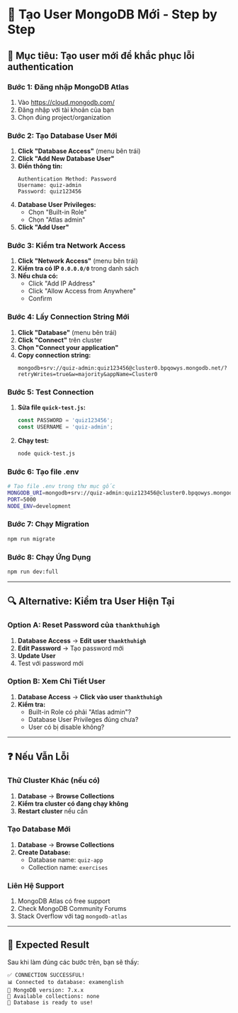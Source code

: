 # 🔧 Tạo User MongoDB Mới - Step by Step

## 🎯 Mục tiêu: Tạo user mới để khắc phục lỗi authentication

### Bước 1: Đăng nhập MongoDB Atlas
1. Vào https://cloud.mongodb.com/
2. Đăng nhập với tài khoản của bạn
3. Chọn đúng project/organization

### Bước 2: Tạo Database User Mới
1. **Click "Database Access"** (menu bên trái)
2. **Click "Add New Database User"**
3. **Điền thông tin:**
   ```
   Authentication Method: Password
   Username: quiz-admin
   Password: quiz123456
   ```
4. **Database User Privileges:**
   - Chọn "Built-in Role"
   - Chọn "Atlas admin"
5. **Click "Add User"**

### Bước 3: Kiểm tra Network Access
1. **Click "Network Access"** (menu bên trái)
2. **Kiểm tra có IP `0.0.0.0/0`** trong danh sách
3. **Nếu chưa có:**
   - Click "Add IP Address"
   - Click "Allow Access from Anywhere"
   - Confirm

### Bước 4: Lấy Connection String Mới
1. **Click "Database"** (menu bên trái)
2. **Click "Connect"** trên cluster
3. **Chọn "Connect your application"**
4. **Copy connection string:**
   ```
   mongodb+srv://quiz-admin:quiz123456@cluster0.bpqowys.mongodb.net/?retryWrites=true&w=majority&appName=Cluster0
   ```

### Bước 5: Test Connection
1. **Sửa file `quick-test.js`:**
   ```javascript
   const PASSWORD = 'quiz123456';
   const USERNAME = 'quiz-admin';
   ```

2. **Chạy test:**
   ```bash
   node quick-test.js
   ```

### Bước 6: Tạo file .env
```bash
# Tạo file .env trong thư mục gốc
MONGODB_URI=mongodb+srv://quiz-admin:quiz123456@cluster0.bpqowys.mongodb.net/examenglish?retryWrites=true&w=majority&appName=Cluster0
PORT=5000
NODE_ENV=development
```

### Bước 7: Chạy Migration
```bash
npm run migrate
```

### Bước 8: Chạy Ứng Dụng
```bash
npm run dev:full
```

---

## 🔍 Alternative: Kiểm tra User Hiện Tại

### Option A: Reset Password của `thankthuhigh`
1. **Database Access** → **Edit user `thankthuhigh`**
2. **Edit Password** → Tạo password mới
3. **Update User**
4. Test với password mới

### Option B: Xem Chi Tiết User
1. **Database Access** → **Click vào user `thankthuhigh`**
2. **Kiểm tra:**
   - Built-in Role có phải "Atlas admin"?
   - Database User Privileges đúng chưa?
   - User có bị disable không?

---

## ❓ Nếu Vẫn Lỗi

### Thử Cluster Khác (nếu có)
1. **Database** → **Browse Collections**
2. **Kiểm tra cluster có đang chạy không**
3. **Restart cluster** nếu cần

### Tạo Database Mới
1. **Database** → **Browse Collections**
2. **Create Database:**
   - Database name: `quiz-app`
   - Collection name: `exercises`

### Liên Hệ Support
1. MongoDB Atlas có free support
2. Check MongoDB Community Forums
3. Stack Overflow với tag `mongodb-atlas`

---

## 🎯 Expected Result

Sau khi làm đúng các bước trên, bạn sẽ thấy:
```
✅ CONNECTION SUCCESSFUL!
📊 Connected to database: examenglish
🚀 MongoDB version: 7.x.x
📁 Available collections: none
🎉 Database is ready to use!
```
